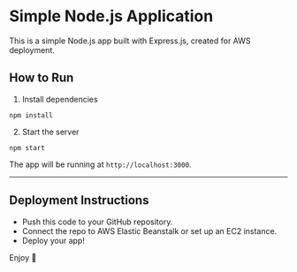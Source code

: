 # Simple Node.js Application

This is a simple Node.js app built with Express.js, created for AWS deployment.

## How to Run

1. Install dependencies
```
npm install
```

2. Start the server
```
npm start
```

The app will be running at `http://localhost:3000`.

---

## Deployment Instructions

- Push this code to your GitHub repository.
- Connect the repo to AWS Elastic Beanstalk or set up an EC2 instance.
- Deploy your app!

Enjoy 🚀
